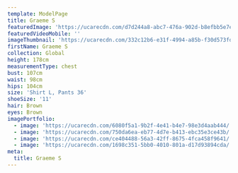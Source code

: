 ```yaml
---
template: ModelPage
title: Graeme S
featuredImage: 'https://ucarecdn.com/d7d244a8-abc7-476a-902d-b8efbb5e7ebc/'
featuredVideoMobile: ''
imageThumbnail: 'https://ucarecdn.com/332c12b6-e31f-4994-a85b-f30d573fd472/'
firstName: Graeme S
collection: Global
height: 178cm
measurementType: chest
bust: 107cm
waist: 98cm
hips: 104cm
size: 'Shirt L, Pants 36'
shoeSize: '11'
hair: Brown
eyes: Brown
imagePortfolio:
  - image: 'https://ucarecdn.com/6080f5a1-9b2f-4e41-b4e7-98e3d4aab444/'
  - image: 'https://ucarecdn.com/750da6ea-eb77-4d7e-b413-ebc35e3ce43b/'
  - image: 'https://ucarecdn.com/ce404488-56a3-42ff-8675-4fca458f9641/'
  - image: 'https://ucarecdn.com/1698c351-5bb0-4010-801a-d17d93894cda/'
meta:
  title: Graeme S
---
```


